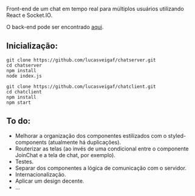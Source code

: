 Front-end de um chat em tempo real para múltiplos usuários utilizando React e Socket.IO.

O back-end pode ser encontrado [aqui](https://github.com/lucasveigaf/chatserver).

## Inicialização:

```
git clone https://github.com/lucasveigaf/chatserver.git
cd chatserver
npm install
node index.js

git clone https://github.com/lucasveigaf/chatclient.git
cd chatclient
npm install
npm start
```

## To do:

- Melhorar a organização dos componentes estilizados com o styled-components (atualmente há duplicações).
- Routerizar as telas (ao invés de uma condicional entre o componente JoinChat e a tela de chat, por exemplo).
- Testes.
- Separar dos componentes a lógica de comunicação com o servidor.
- Internacionalização.
- Aplicar um design decente.
- ...
